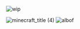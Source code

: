 ![wip](https://github.com/user-attachments/assets/ef4ce429-724f-4462-916a-af1b14e401e1)

![minecraft_title (4)](https://github.com/user-attachments/assets/002618a7-9bd0-4f2e-9434-d2bfd1468f84)
![albof](https://github.com/user-attachments/assets/6986ecc2-b5b5-422d-a871-5ca258b08769)

